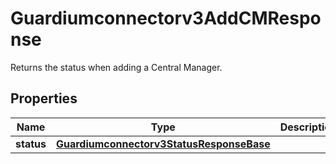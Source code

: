

# Guardiumconnectorv3AddCMResponse

Returns the status when adding a Central Manager.

## Properties

| Name | Type | Description | Notes |
|------------ | ------------- | ------------- | -------------|
|**status** | [**Guardiumconnectorv3StatusResponseBase**](Guardiumconnectorv3StatusResponseBase.md) |  |  [optional] |



